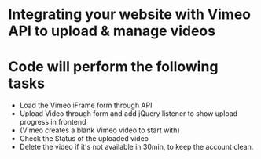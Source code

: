 # Integrating your website with Vimeo API to upload & manage videos

# Code will perform the following tasks

- Load the Vimeo iFrame form through API
- Upload Video through form and add jQuery listener to show upload progress in frontend
- (Vimeo creates a blank Vimeo video to start with)
- Check the Status of the uploaded video 
- Delete the video if it's not available in 30min, to keep the account clean.
